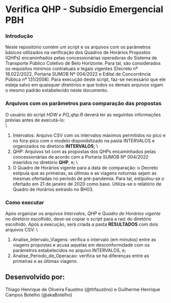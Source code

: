 # Verifica QHP - Subsídio Emergencial PBH

### Introdução

Neste repositório contém um script e os arquivos com os parâmetros básicos utilizados na verificação dos Quadros de Horários Propostos (QHPs) encaminhados pelas concessionárias operadoras do Sistema de Transporte Público Coletivo de Belo Horizonte. Para tal, são considerados os requisitos mínimos contratuais e legais vigentes (Decreto nº 18.022/2022, Portaria SUMOB Nº 004/2022 e Edital de Concorrência Pública nº 131/2008). Para execução deste script, faz-se necessário que ele esteja salvo em quaisquer diretórios e que todos os demais arquivos sigam o mesmo padrão estabelecido neste documento.

### Arquivos com os parâmetros para comparação das propostas
 
 O usuário do script *HDW e PO_qhp.R* deverá ter as seguintes informações prévias antes de executá-lo:\
 \
 1. Intervalos: Arquivo CSV com os intervalos máximos permitidos no pico e no fora-pico com o modelo disponibilizado na pasta INTERVALOS e organizados no diretório **INTERVALOS**; \
 2. QHP: Arquivos txt com as propostas dos QHPs encaminhados pelas concessionárias de acordo com a Portaria SUMOB Nº 004/2022 inseridos no diretório **QHP**, e; \
 3. O Quadro de Horários vigente para a data de comparação: o Decreto estipula que as primeiras, as últimas e as viagens noturnas sejam as mesmas ofertadas no período de pré-pandemia. Para tal, estipulou-se o ofertado em 21 de janeiro de 2020 como base. Utiliza-se o relatório de Quadro de Horários extraído no BH03.

### Como executar

Após organizar os arquivos *Intervalos*, *QHP* e *Quadro de Horários vigente* no diretório escolhido, deve-se copiar o *script* para a raíz do diretório escolhido. Após a execução, será criada a pasta **RESULTADOS** com dois arquivos CSV: \
1. Analise_Intervalo_Viagens: verifica o intervalo (em minutos) entre as viagens propostas e acusa aquelas em desconformidade com os parâmetros estabelecidos no arquivo INTERVALOS, e;
2. Analise_Periodo_de_Operacao: verifica se há diferenças entre as primeiras e as últimas viagens.
 
## Desenvolvido por:

Thiago Henrique de Oliveira Faustino (@thfaustino) e Guilherme Henrique Campos Botelho (@akaBotelho)

